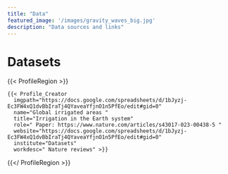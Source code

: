 ```yaml
---
title: "Data"
featured_image: '/images/gravity_waves_big.jpg'
description: "Data sources and links"
---
```

# Datasets

<!-- {{< Profile_Creator
  imgpath="https://docs.google.com/spreadsheets/d/1bJyzj-Ec3FW4xQ1dvBbIraTj4QYaveaYfjnO1n5PfEo/edit#gid=0"
  name="first last"
  title=" "
  role=" "
  website=" "
  institute=" "
  workdesc=" " >}} -->

{{< ProfileRegion >}}

<!-- name="Sonali McDermid " -->
    {{< Profile_Creator
      imgpath="https://docs.google.com/spreadsheets/d/1bJyzj-Ec3FW4xQ1dvBbIraTj4QYaveaYfjnO1n5PfEo/edit#gid=0"
      name="Global irrigated areas "
      title="Irrigation in the Earth system"
      role=" Paper: https://www.nature.com/articles/s43017-023-00438-5 "
      website="https://docs.google.com/spreadsheets/d/1bJyzj-Ec3FW4xQ1dvBbIraTj4QYaveaYfjnO1n5PfEo/edit#gid=0"
      institute="Datasets"
      workdesc=" Nature reviews" >}}


{{</ ProfileRegion >}}
